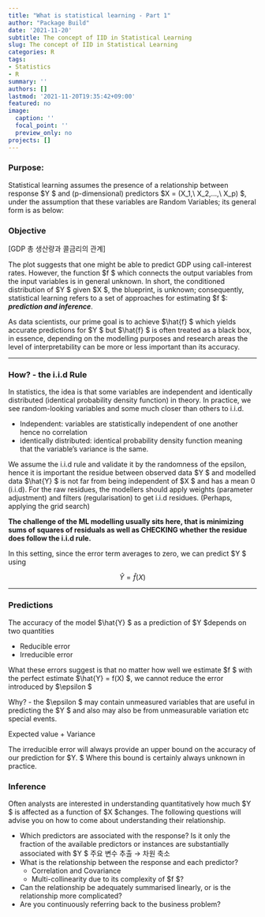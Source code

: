 ```yaml
---
title: "What is statistical learning - Part 1"
author: "Package Build"
date: '2021-11-20'
subtitle: The concept of IID in Statistical Learning
slug: The concept of IID in Statistical Learning
categories: R
tags:
- Statistics
- R
summary: ''
authors: []
lastmod: '2021-11-20T19:35:42+09:00'
featured: no
image:
  caption: ''
  focal_point: ''
  preview_only: no
projects: []
---
```




### Purpose: 

Statistical learning assumes the presence of a relationship between response $Y $ and (p-dimensional) predictors $X = (X_1,\ X_2,...,\ X_p)  $, under the assumption that these variables are Random Variables; its general form is as below: 

### Objective

[GDP 총 생산량과 콜금리의 관계]

The plot suggests that one might be able to predict GDP using call-interest rates. However, the function $f $ which connects the output variables from the input variables is in general unknown. In short, the conditioned distribution of $Y $  given $X $, the blueprint, is unknown; consequently, statistical learning refers to a set of approaches for estimating $f $: ***prediction and inference***. 

As data scientists, our prime goal is to achieve $\hat{f} $ which yields accurate predictions for $Y $ but  $\hat{f} $ is often treated as a black box, in essence, depending on the modelling purposes and research areas the level of interpretability can be more or less important than its accuracy.  

---

### How? - the i.i.d Rule

In statistics, the idea is that some variables are independent and identically distributed (identical probability density function) in theory. In practice, we see random-looking variables and some much closer than others to i.i.d. 

- Independent: variables are statistically independent of one another hence no correlation
- identically distributed: identical probability density function meaning that the variable’s variance is the same.

We assume the i.i.d rule and validate it by the randomness of the epsilon, hence it is important the residue between observed data $Y $ and modelled data $\hat{Y} $ is not far from being independent of $X $  and has a mean 0 (i.i.d). For the raw residues, the modellers should apply weights (parameter adjustment) and filters (regularisation) to get i.i.d residues. (Perhaps, applying the grid search)   

**The challenge of the ML modelling usually sits here, that is minimizing sums of squares of residuals as well as CHECKING whether the residue does follow the i.i.d rule.**  

In this setting, since the error term averages to zero, we can predict $Y $ using 

$$
\hat{Y} = \hat{f}(X)
$$

---

### Predictions

The accuracy of the model $\hat{Y} $ as a prediction of $Y $depends on two quantities

- Reducible error
- Irreducible error

What these errors suggest is that no matter how well we estimate $f $ with the perfect estimate $\hat{Y} = f(X) $, we cannot reduce the error introduced by  $\epsilon $ 

Why? - the $\epsilon $ may contain unmeasured variables that are useful in predicting the $Y $ and also may also be from unmeasurable variation etc special events. 

Expected value + Variance 

The irreducible error will always provide an upper bound on the accuracy of our prediction for $Y. $ Where this bound is certainly always unknown in practice.


### Inference

Often analysts are interested in understanding quantitatively how much $Y $ is affected as a function of  $X $changes. The following questions will advise you on how to come about understanding their relationship. 

- Which predictors are associated with the response? Is it only the fraction of the available predictors or instances are substantially associated with $Y $
주요 변수 추출 → 차원 축소
- What is the relationship between the response and each predictor?
    - Correlation and Covariance
    - Multi-collinearity due to its complexity of $f $?
- Can the relationship be adequately summarised linearly, or is the relationship more complicated?
- Are you continuously referring back to the business problem?


